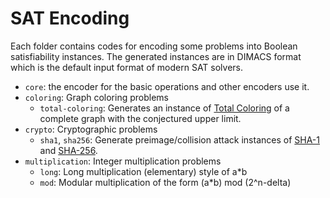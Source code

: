 # SAT Encoding

Each folder contains codes for encoding some problems into Boolean satisfiability
instances. The generated instances are in DIMACS format which is the default input format
of modern SAT solvers.

* `core`: the encoder for the basic operations and other encoders use it.
* `coloring`: Graph coloring problems
    - `total-coloring`: Generates an instance of [Total Coloring][1] of a complete graph with the
      conjectured upper limit.
* `crypto`: Cryptographic problems
    - `sha1`, `sha256`: Generate preimage/collision attack instances of [SHA-1][2] and [SHA-256][3].
* `multiplication`: Integer multiplication problems
    - `long`: Long multiplication (elementary) style of a*b
    - `mod`: Modular multiplication of the form (a*b) mod (2^n-delta)

[1]: https://en.wikipedia.org/wiki/Total_coloring
[2]: https://en.wikipedia.org/wiki/SHA-1
[3]: https://en.wikipedia.org/wiki/SHA-2
